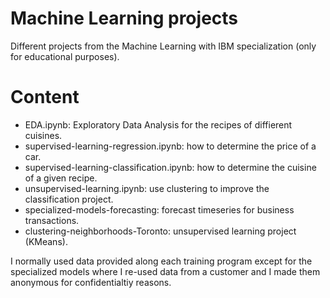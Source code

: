 # Machine Learning projects
Different projects from the Machine Learning with IBM specialization (only for educational purposes). 

# Content

- EDA.ipynb: Exploratory Data Analysis for the recipes of diffierent cuisines.
- supervised-learning-regression.ipynb: how to determine the price of a car.
- supervised-learning-classification.ipynb: how to determine the cuisine of a given recipe.
- unsupervised-learning.ipynb: use clustering to improve the classification project.
- specialized-models-forecasting: forecast timeseries for business transactions.
- clustering-neighborhoods-Toronto: unsupervised learning project (KMeans).

I normally used data provided along each training program except for the specialized models where I re-used data from a customer and I made them anonymous for confidentialtiy reasons.
